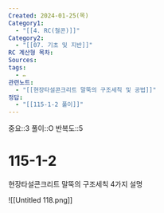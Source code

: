 ```yaml
---
Created: 2024-01-25(목)
Category1:
  - "[[4. RC(철콘)]]"
Category2:
  - "[[07. 기초 및 지반]]"
RC 계산형 목차: 
Sources: 
tags:
  - ✏️
관련노트:
  - "[[현장타설콘크리트 말뚝의 구조세칙 및 공법]]"
정답:
  - "[[115-1-2 풀이]]"
---
```

중요::3
풀이::O
반복도::5


#  115-1-2


현장타설콘크리트 말뚝의 구조세칙 4가지 설명


![[Untitled 118.png]]